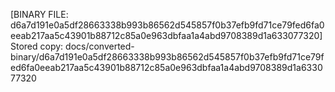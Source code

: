 [BINARY FILE: d6a7d191e0a5df28663338b993b86562d545857f0b37efb9fd71ce79fed6fa0eeab217aa5c43901b88712c85a0e963dbfaa1a4abd9708389d1a633077320]
Stored copy: docs/converted-binary/d6a7d191e0a5df28663338b993b86562d545857f0b37efb9fd71ce79fed6fa0eeab217aa5c43901b88712c85a0e963dbfaa1a4abd9708389d1a633077320

